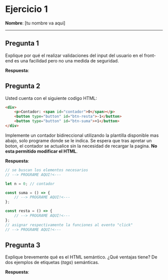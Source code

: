 # Ejercicio 1

**Nombre**: [tu nombre va aqui]

---

## Pregunta 1
Explique por qué el realizar validaciones del input del usuario en el front-end es una facilidad pero no una medida de seguridad. 

**Respuesta**: 

## Pregunta 2
Usted cuenta con el siguiente codigo HTML:
```html
<div>
    <p>Contador: <span id="contador">0</span></p>
    <button type="button" id="btn-resta">-1</button>
    <button type="button" id="btn-suma">+1</button>
</div>
```
Implemente un contador bidireccional utilizando la plantilla disponible mas abajo, solo programe donde se le indica. Se espera que tras apretar un boton, el contador se actualice sin la necesidad de recargar la pagina. **No esta permitido modificar el HTML**.

**Respuesta**:
```js
// se buscan los elementos necesarios
// --> PROGRAME AQUI!<---

let n = 0; // contador

const suma = () => {
    // --> PROGRAME AQUI!<---
};

const resta = () => {
    // --> PROGRAME AQUI!<---
};
// asignar respectivamente la funciones al evento "click"
// --> PROGRAME AQUI!<---
```

## Pregunta 3

Explique brevemente qué es el HTML semántico. ¿Qué ventajas tiene? De dos ejemplos de etiquetas (*tags*) semánticas.

**Respuesta**: